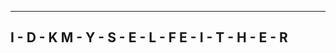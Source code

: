 -------------------------------------------------------
I - D - K                         M - Y - S - E - L - F E - I - T - H - E - R
-------------------------------------------------------
